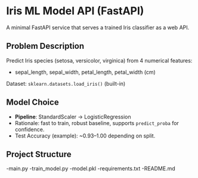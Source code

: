 # Iris ML Model API (FastAPI)

A minimal FastAPI service that serves a trained Iris classifier as a web API.

## Problem Description
Predict Iris species (setosa, versicolor, virginica) from 4 numerical features:
- sepal_length, sepal_width, petal_length, petal_width (cm)

Dataset: `sklearn.datasets.load_iris()` (built-in)

## Model Choice
- **Pipeline**: StandardScaler → LogisticRegression
- Rationale: fast to train, robust baseline, supports `predict_proba` for confidence.
- Test Accuracy (example): ~0.93–1.00 depending on split.

## Project Structure

-main.py
-train_model.py
-model.pkl
-requirements.txt
-README.md

